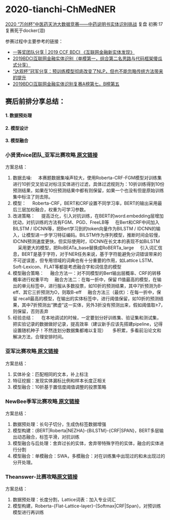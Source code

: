 # 2020-tianchi-ChMedNER
[2020 “万创杯”中医药天池大数据竞赛——中药说明书实体识别挑战](https://tianchi.aliyun.com/competition/entrance/531824/introduction)  复盘  初赛:17 复赛死于docker(泪)

参赛过程中主要参考的链接：

 - [一等奖团队分享 | 2019 CCF BDCI 《互联网金融新实体发现》](https://mp.weixin.qq.com/s/SgkQB7t0j2_kqHeotspHBQ)
 - [2019BDCI互联网金融实体识别（单模第一，综合第二名思路与代码框架傻瓜式分享）](https://zhuanlan.zhihu.com/p/100884995)
 - [“达观杯”冠军分享：预训练模型彻底改变了NLP，但也不能忽略传统方法带来的提升](https://zhuanlan.zhihu.com/p/84717061)
 - [2019BDCI互联网金融实体识别复赛A榜第七，B榜第五](https://github.com/light8lee/2019-BDCI-FinancialEntityDiscovery)

## 赛后前排分享总结：
#### 1. 数据预处理
#### 2. 模型设计
#### 3. 模型融合


### 小贤贤nice团队_亚军比赛攻略[ 原文链接](https://tianchi.aliyun.com/forum/postDetail?spm=5176.12586969.1002.6.25a33e5b7SqxIw&postId=154948)
方案总结：
1. 数据去噪:
&nbsp;&nbsp;&nbsp;&nbsp;本赛题数据集噪声较大，使用Roberta-CRF-FGM模型对训练集进行10折交叉验证对标注实体进行过滤，具体过滤规则为：10折训练得到10份预测结果，如果在10份预测结果中都有则保留，如果一个也没有但是原始训练集中标注了则去除。
2. 模型：
&nbsp;&nbsp;&nbsp;&nbsp;Roberta-CRF，BERT和CRF设置不同学习率，BERT的输出采用最后三层加权融合，权重为可学习参数。
3. 改进策略：
&nbsp;&nbsp;&nbsp;&nbsp;提高泛化，引入对抗训练，在BERT的word.embedding层增加扰动，对抗训练的方法有FGM、PGD、FreeLB等
&nbsp;&nbsp;&nbsp;&nbsp;在Bert和CRF中间加入BILSTM / IDCNN等，把Bert学习到的token向量作为BILSTM / IDCNN的输入，让模型进一步学习特征编码。BILSTM作为序列模型，推断时间会较慢，IDCNN预测速度更快，但实际使用时，IDCNN在长文本的表现不如BiLSTM
&nbsp;&nbsp;&nbsp;&nbsp;采用更大的模型，把RoBEATa_base替换成RoBERTa_large
&nbsp;&nbsp;&nbsp;&nbsp;引入词汇信息，BERT是基于字符，对于NER任务来说，基于字符能避免分词错误带来的不可逆误差，但专用领域的词典也有十分重要的作用，如Lattice LSTM、Soft-Lexicon、FLAT等都是考虑融合字和词信息的模型
4. 模型融合策略：
&nbsp;&nbsp;&nbsp;&nbsp;融合方法一：对不同模型的Bert输出层概率、CRF的转移概率进行权重平均
&nbsp;&nbsp;&nbsp;&nbsp;融合方法二：在每一折中，保留 f1值最高的模型，在输出的单元标签中，进行服从多数投票，如10折的预测结果，其中7折预测为B-eff、其它三折预测为O，则取B-eff
&nbsp;&nbsp;&nbsp;&nbsp;融合方法三（最优）：在每一折中，保留 recall最高的模型，在输出的实体标签中，进行阈值保留，如10折的预测结果，其中7折预测出“脾虚”这一实体，另外3折没有预测出来，假如阈值取≥7，则保留，否则丢弃
5. 经验总结：
&nbsp;&nbsp;&nbsp;&nbsp;在本地调试的时候，一定要划分好训练集、验证集和测试集，把实验记录的数据做好记录，提高效率（建议新手应该先搭建pipeline，记得设置随机种子！不然连划分数据集都难以复现）
&nbsp;&nbsp;&nbsp;&nbsp;多积累，多看前沿论文和解决方法，合理安排时间。

### 亚军比赛攻略[ 原文链接](https://tianchi.aliyun.com/forum/postDetail?spm=5176.12586969.1002.12.25a33e5b7SqxIw&postId=154826)
方案总结：
1. 实体补全：匹配相同的文本，补上标注
2. 特征挖掘：发现实体漏标比例和样本长度正相关
3. 模型融合：10折基于置信度阈值调整的投票策略

### NewBee季军比赛攻略[ 原文链接](https://tianchi.aliyun.com/forum/postDetail?spm=5176.12586969.1002.3.25a33e5b7SqxIw&postId=155024)

方案总结：
1. 数据预处理：长句子切分，生成伪标签数据增强
2. 模型构建：{BERT|Roberta|NEZHA}-{BiLSTM}-{CRF|SPAN}，BERT多层输出动态融合，标签平滑，对抗训练
3. 模型融合与后处理：舍弃过长的实体，舍弃带特殊字符的实体，融合的实体进行分割
4. 模型融合：单模融合：SWA，多模融合：对在训练集中出现过的和未出现过的分开处理。

### Theanswer-比赛攻略[原文链接](https://tianchi.aliyun.com/forum/postDetail?spm=5176.12586969.1002.9.25a33e5bTKPiNR&postId=154762)
方案总结：
1. 数据预处理：长度分割，Lattice词表：加入专业词汇
2. 模型构建，Roberta-{Flat-Lattice-layer}-{Softmax|CRF|Span}，对预训练模型进行再训练